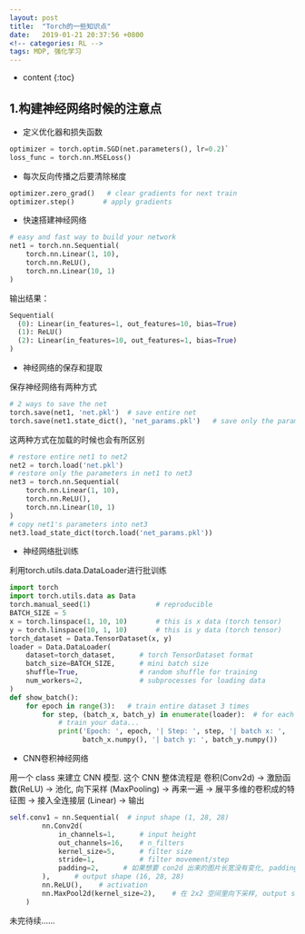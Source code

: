 ```yaml
---
layout: post
title:  "Torch的一些知识点"
date:   2019-01-21 20:37:56 +0800
<!-- categories: RL -->
tags: MDP, 强化学习
---
```


* content
{:toc}


## 1.构建神经网络时候的注意点
- 定义优化器和损失函数
```python
optimizer = torch.optim.SGD(net.parameters(), lr=0.2)`
loss_func = torch.nn.MSELoss()
```
- 每次反向传播之后要清除梯度
```python
optimizer.zero_grad()   # clear gradients for next train
optimizer.step()       # apply gradients
```
- 快速搭建神经网络
```python
# easy and fast way to build your network
net1 = torch.nn.Sequential(
    torch.nn.Linear(1, 10),
    torch.nn.ReLU(),
    torch.nn.Linear(10, 1)
)
```
输出结果：
```python
Sequential(
  (0): Linear(in_features=1, out_features=10, bias=True)
  (1): ReLU()
  (2): Linear(in_features=10, out_features=1, bias=True)
)
```
- 神经网络的保存和提取

保存神经网络有两种方式
```python
# 2 ways to save the net
torch.save(net1, 'net.pkl')  # save entire net
torch.save(net1.state_dict(), 'net_params.pkl')   # save only the parameters
```
这两种方式在加载的时候也会有所区别
```python
# restore entire net1 to net2
net2 = torch.load('net.pkl')
# restore only the parameters in net1 to net3
net3 = torch.nn.Sequential(
    torch.nn.Linear(1, 10),
    torch.nn.ReLU(),
    torch.nn.Linear(10, 1)
)
# copy net1's parameters into net3
net3.load_state_dict(torch.load('net_params.pkl'))
```
- 神经网络批训练

利用torch.utils.data.DataLoader进行批训练
```python
import torch
import torch.utils.data as Data
torch.manual_seed(1)                # reproducible
BATCH_SIZE = 5
x = torch.linspace(1, 10, 10)       # this is x data (torch tensor)
y = torch.linspace(10, 1, 10)       # this is y data (torch tensor)
torch_dataset = Data.TensorDataset(x, y)
loader = Data.DataLoader(
    dataset=torch_dataset,      # torch TensorDataset format
    batch_size=BATCH_SIZE,      # mini batch size
    shuffle=True,               # random shuffle for training
    num_workers=2,              # subprocesses for loading data
)
def show_batch():
    for epoch in range(3):   # train entire dataset 3 times
        for step, (batch_x, batch_y) in enumerate(loader):  # for each training step
            # train your data...
            print('Epoch: ', epoch, '| Step: ', step, '| batch x: ',
                  batch_x.numpy(), '| batch y: ', batch_y.numpy())
```
- CNN卷积神经网络

用一个 class 来建立 CNN 模型. 这个 CNN 整体流程是 卷积(Conv2d) -> 激励函数(ReLU) -> 池化, 向下采样 (MaxPooling) -> 再来一遍 -> 展平多维的卷积成的特征图 -> 接入全连接层 (Linear) -> 输出
```python
self.conv1 = nn.Sequential(  # input shape (1, 28, 28)
        nn.Conv2d(
            in_channels=1,      # input height
            out_channels=16,    # n_filters
            kernel_size=5,      # filter size
            stride=1,           # filter movement/step
            padding=2,      # 如果想要 con2d 出来的图片长宽没有变化, padding=(kernel_size-1)/2 当 stride=1
        ),      # output shape (16, 28, 28)
        nn.ReLU(),    # activation
        nn.MaxPool2d(kernel_size=2),    # 在 2x2 空间里向下采样, output shape (16, 14, 14)
    )
```
未完待续……
